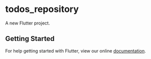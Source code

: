 # todos_repository

A new Flutter project.

## Getting Started

For help getting started with Flutter, view our online
[documentation](http://flutter.io/).
